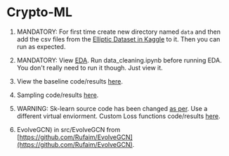 # Crypto-ML

1. MANDATORY: For first time create new directory named `data` and then add the csv files from the [Elliptic Dataset in Kaggle](https://www.kaggle.com/datasets/ellipticco/elliptic-data-set) to it. Then you can run as expected.

2. MANDATORY: View [EDA](https://github.com/FardinAhsan146/Crypto-ML/blob/main/EDA.ipynb). Run data_cleaning.ipynb before running EDA. You don't really need to run it though. Just view it. 

3. View the baseline code/results [here](https://github.com/FardinAhsan146/Crypto-ML/blob/main/src/supervised_baseline.py). 

4. Sampling code/results [here](https://github.com/FardinAhsan146/Crypto-ML/blob/main/src/sampling_test.py).

5. WARNING: Sk-learn source code has been changed [as per](https://stackoverflow.com/questions/54267745/implementing-custom-loss-function-in-scikit-learn#58550132). Use a different virtual enviorment. 
Custom Loss functions code/results [here](https://github.com/FardinAhsan146/Crypto-ML/blob/main/src/customloss_rf_test.py).  

6. EvolveGCN) in src/EvolveGCN from [https://github.com/Rufaim/EvolveGCN](https://github.com/Rufaim/EvolveGCN).
